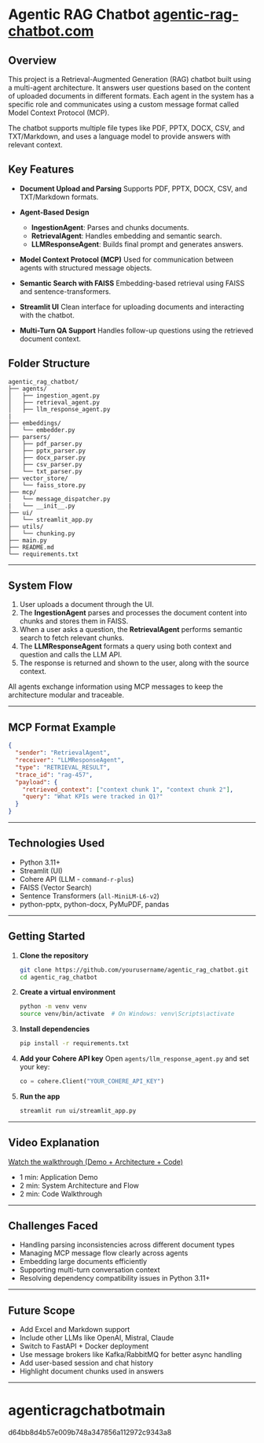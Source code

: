 
# Agentic RAG Chatbot  [agentic-rag-chatbot.com](https://agentic-rag-chatbot.up.railway.app/)


## Overview

This project is a Retrieval-Augmented Generation (RAG) chatbot built using a multi-agent architecture. It answers user questions based on the content of uploaded documents in different formats. Each agent in the system has a specific role and communicates using a custom message format called Model Context Protocol (MCP).

The chatbot supports multiple file types like PDF, PPTX, DOCX, CSV, and TXT/Markdown, and uses a language model to provide answers with relevant context.


## Key Features

* **Document Upload and Parsing**
  Supports PDF, PPTX, DOCX, CSV, and TXT/Markdown formats.

* **Agent-Based Design**

  * **IngestionAgent**: Parses and chunks documents.
  * **RetrievalAgent**: Handles embedding and semantic search.
  * **LLMResponseAgent**: Builds final prompt and generates answers.

* **Model Context Protocol (MCP)**
  Used for communication between agents with structured message objects.

* **Semantic Search with FAISS**
  Embedding-based retrieval using FAISS and sentence-transformers.

* **Streamlit UI**
  Clean interface for uploading documents and interacting with the chatbot.

* **Multi-Turn QA Support**
  Handles follow-up questions using the retrieved document context.


## Folder Structure

```
agentic_rag_chatbot/
├── agents/
│   ├── ingestion_agent.py
│   ├── retrieval_agent.py
│   ├── llm_response_agent.py
|
├── embeddings/
│   └── embedder.py
├── parsers/
│   ├── pdf_parser.py
│   ├── pptx_parser.py
│   ├── docx_parser.py
│   ├── csv_parser.py
│   └── txt_parser.py
├── vector_store/
│   └── faiss_store.py
├── mcp/
│   └── message_dispatcher.py
|   └── __init__.py
├── ui/
│   └── streamlit_app.py
├── utils/
│   └── chunking.py
├── main.py
├── README.md
└── requirements.txt
```

---

## System Flow

1. User uploads a document through the UI.
2. The **IngestionAgent** parses and processes the document content into chunks and stores them in FAISS.
3. When a user asks a question, the **RetrievalAgent** performs semantic search to fetch relevant chunks.
4. The **LLMResponseAgent** formats a query using both context and question and calls the LLM API.
5. The response is returned and shown to the user, along with the source context.

All agents exchange information using MCP messages to keep the architecture modular and traceable.

---

## MCP Format Example

```json
{
  "sender": "RetrievalAgent",
  "receiver": "LLMResponseAgent",
  "type": "RETRIEVAL_RESULT",
  "trace_id": "rag-457",
  "payload": {
    "retrieved_context": ["context chunk 1", "context chunk 2"],
    "query": "What KPIs were tracked in Q1?"
  }
}
```

---

## Technologies Used

* Python 3.11+
* Streamlit (UI)
* Cohere API (LLM - `command-r-plus`)
* FAISS (Vector Search)
* Sentence Transformers (`all-MiniLM-L6-v2`)
* python-pptx, python-docx, PyMuPDF, pandas

---

## Getting Started

1. **Clone the repository**

   ```bash
   git clone https://github.com/yourusername/agentic_rag_chatbot.git
   cd agentic_rag_chatbot
   ```

2. **Create a virtual environment**

   ```bash
   python -m venv venv
   source venv/bin/activate  # On Windows: venv\Scripts\activate
   ```

3. **Install dependencies**

   ```bash
   pip install -r requirements.txt
   ```

4. **Add your Cohere API key**
   Open `agents/llm_response_agent.py` and set your key:

   ```python
   co = cohere.Client("YOUR_COHERE_API_KEY")
   ```

5. **Run the app**

   ```bash
   streamlit run ui/streamlit_app.py
   ```

---

## Video Explanation

[Watch the walkthrough (Demo + Architecture + Code)](https://vimeo.com/1098989359?share=copy)

* 1 min: Application Demo
* 2 min: System Architecture and Flow
* 2 min: Code Walkthrough

---

## Challenges Faced

* Handling parsing inconsistencies across different document types
* Managing MCP message flow clearly across agents
* Embedding large documents efficiently
* Supporting multi-turn conversation context
* Resolving dependency compatibility issues in Python 3.11+

---

## Future Scope

* Add Excel and Markdown support
* Include other LLMs like OpenAI, Mistral, Claude
* Switch to FastAPI + Docker deployment
* Use message brokers like Kafka/RabbitMQ for better async handling
* Add user-based session and chat history
* Highlight document chunks used in answers

---

# agenticragchatbotmain
 d64bb8d4b57e009b748a347856a112972c9343a8
